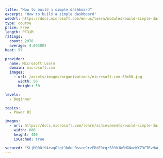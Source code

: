 ```yaml
---
title: "How to build a simple dashboard"
excerpt: "How to build a simple dashboard"
webUrl: https://docs.microsoft.com/en-us/learn/modules/build-simple-dashboard/
type: course
price: Free
length: PT31M
ratings:
  count: 2978
  average: 4.693083
heat: 57

provider:
  name: Microsoft Learn
  domain: microsoft.com
  images:
    - url: /assets/images/organizations/microsoft.com-50x50.jpg
      width: 50
      height: 50

levels:
  - Beginner

topics:
  - Power BI

images:
  - url: https://docs.microsoft.com/learn/achievements/build-simple-dashboard-social.png
    width: 800
    height: 400
    isCached: true

secured: "SLjMQ0Oi9ArwqGlqfJb6uL0ssre9rzFRdFOcgz589hJW0MGNveWYZ3C7RvMaODdU7badac50HpsCge7F9WgTsWrhJNoc52u0+2yyb+4g90cuvdofNBQRYBAxf8o5OcQYjoakue1ANVdBoSjIxwasEVYc1/Dc+P146R7oYez/oagY2uUDtF2Jj8G2R3S2jIZb9Vrp5VS3ds2NPI5GAA/PyvrVS69EokyqaPy6JsCgVlW1C1bvYIlBd9SpvomhCHuwiho8kbj3Bs1aEzEw6xQesbWnbetpkMrH09k2/rgtMHyt5LtJeaYr48npfgz6stqt2cTrxOi+1LOeYQv6i0InBTnnWnysLYnNSdDKKQNOAtVhzBfsVtFJNmyxY09hB7AwAY6w+dvAutWYfeiz8HufDO9c8hxidiJ3yAqJBVJxE2o=;1LSftFuJkVNEEAs4x1A2FA=="
---
```


